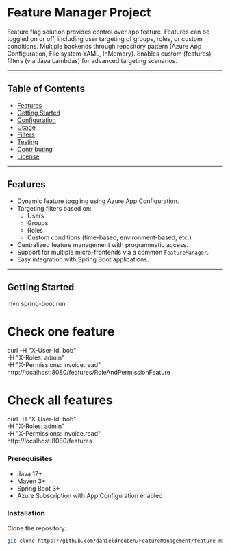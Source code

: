 # Feature Manager Project

Feature flag solution provides control over app feature. Features can be toggled on or off, including user targeting of groups, roles, or custom conditions. Multiple backends through repository pattern (Azure App Configuration, File system YAML, InMemory). Enables custom (features) 
filters (via Java Lambdas) for advanced targeting scenarios.

---

## Table of Contents

- [Features](#features)
- [Getting Started](#getting-started)
- [Configuration](#configuration)
- [Usage](#usage)
- [Filters](#filters)
- [Testing](#testing)
- [Contributing](#contributing)
- [License](#license)

---

## Features

- Dynamic feature toggling using Azure App Configuration.
- Targeting filters based on:
  - Users
  - Groups
  - Roles
  - Custom conditions (time-based, environment-based, etc.)
- Centralized feature management with programmatic access.
- Support for multiple micro-frontends via a common `FeatureManager`.
- Easy integration with Spring Boot applications.

---

## Getting Started

mvn spring-boot:run

# Check one feature
curl -H "X-User-Id: bob" \
     -H "X-Roles: admin" \
     -H "X-Permissions: invoice.read" \
     http://localhost:8080/features/RoleAndPermissionFeature

# Check all features
curl -H "X-User-Id: bob" \
     -H "X-Roles: admin" \
     -H "X-Permissions: invoice.read" \
     http://localhost:8080/features


### Prerequisites

- Java 17+
- Maven 3+
- Spring Boot 3+
- Azure Subscription with App Configuration enabled

### Installation

Clone the repository:

```bash
git clone https://github.com/danieldreuben/FeatureManagement/feature-manager.git

